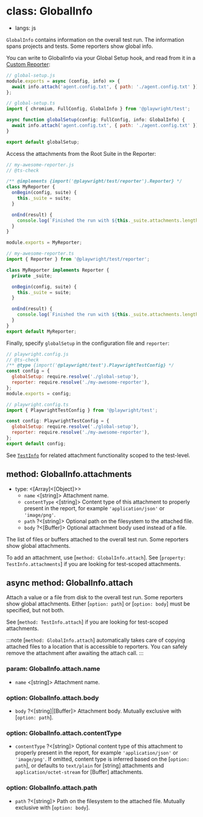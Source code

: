 # class: GlobalInfo
* langs: js

`GlobalInfo` contains information on the overall test run. The information spans projects and tests. Some reporters show global info.

You can write to GlobalInfo via your Global Setup hook, and read from it in a [Custom Reporter](../test-reporters.md):

```js js-flavor=js
// global-setup.js
module.exports = async (config, info) => {
  await info.attach('agent.config.txt', { path: './agent.config.txt' });
};
```

```js js-flavor=ts
// global-setup.ts
import { chromium, FullConfig, GlobalInfo } from '@playwright/test';

async function globalSetup(config: FullConfig, info: GlobalInfo) {
  await info.attach('agent.config.txt', { path: './agent.config.txt' });
}

export default globalSetup;
```

Access the attachments from the Root Suite in the Reporter:

```js js-flavor=js
// my-awesome-reporter.js
// @ts-check

/** @implements {import('@playwright/test/reporter').Reporter} */
class MyReporter {
  onBegin(config, suite) {
    this._suite = suite;
  }

  onEnd(result) {
    console.log(`Finished the run with ${this._suite.attachments.length} global attachments!`);
  }
}

module.exports = MyReporter;
```

```js js-flavor=ts
// my-awesome-reporter.ts
import { Reporter } from '@playwright/test/reporter';

class MyReporter implements Reporter {
  private _suite;

  onBegin(config, suite) {
    this._suite = suite;
  }

  onEnd(result) {
    console.log(`Finished the run with ${this._suite.attachments.length} global attachments!`);
  }
}
export default MyReporter;
```

Finally, specify `globalSetup` in the configuration file and `reporter`:

```js js-flavor=js
// playwright.config.js
// @ts-check
/** @type {import('@playwright/test').PlaywrightTestConfig} */
const config = {
  globalSetup: require.resolve('./global-setup'),
  reporter: require.resolve('./my-awesome-reporter'),
};
module.exports = config;
```

```js js-flavor=ts
// playwright.config.ts
import { PlaywrightTestConfig } from '@playwright/test';

const config: PlaywrightTestConfig = {
  globalSetup: require.resolve('./global-setup'),
  reporter: require.resolve('./my-awesome-reporter'),
};
export default config;
```

See [`TestInfo`](./class-testinfo.md) for related attachment functionality scoped to the test-level.

## method: GlobalInfo.attachments
- type: <[Array]<[Object]>>
  - `name` <[string]> Attachment name.
  - `contentType` <[string]> Content type of this attachment to properly present in the report, for example `'application/json'` or `'image/png'`.
  - `path` ?<[string]> Optional path on the filesystem to the attached file.
  - `body` ?<[Buffer]> Optional attachment body used instead of a file.

The list of files or buffers attached to the overall test run. Some reporters show global attachments.

To add an attachment, use [`method: GlobalInfo.attach`]. See [`property: TestInfo.attachments`] if you are looking for test-scoped attachments.

## async method: GlobalInfo.attach

Attach a value or a file from disk to the overall test run. Some reporters show global attachments. Either [`option: path`] or [`option: body`] must be specified, but not both.

See [`method: TestInfo.attach`] if you are looking for test-scoped attachments.

:::note
[`method: GlobalInfo.attach`] automatically takes care of copying attached files to a
location that is accessible to reporters. You can safely remove the attachment
after awaiting the attach call.
:::

### param: GlobalInfo.attach.name
- `name` <[string]> Attachment name.

### option: GlobalInfo.attach.body
- `body` ?<[string]|[Buffer]> Attachment body. Mutually exclusive with [`option: path`].

### option: GlobalInfo.attach.contentType
- `contentType` ?<[string]> Optional content type of this attachment to properly present in the report, for example `'application/json'` or `'image/png'`. If omitted, content type is inferred based on the [`option: path`], or defaults to `text/plain` for [string] attachments and `application/octet-stream` for [Buffer] attachments.

### option: GlobalInfo.attach.path
- `path` ?<[string]> Path on the filesystem to the attached file. Mutually exclusive with [`option: body`].
